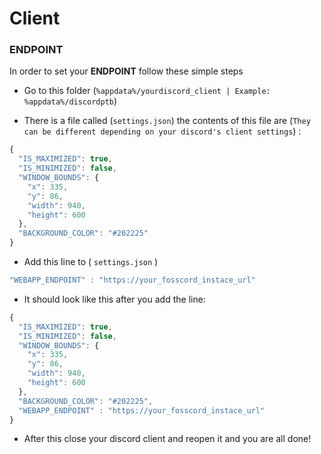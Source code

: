# Client

### ENDPOINT

In order to set your **ENDPOINT** follow these simple steps

- Go to this folder (`%appdata%/yourdiscord_client | Example: %appdata%/discordptb`)

- There is a file called (`settings.json`) the contents of this file are (`They can be different depending on your discord's client settings`) :


```js
{
  "IS_MAXIMIZED": true,
  "IS_MINIMIZED": false,
  "WINDOW_BOUNDS": {
    "x": 335,
    "y": 86,
    "width": 940,
    "height": 600
  },
  "BACKGROUND_COLOR": "#202225"
}
```

- Add this line to ( `settings.json` )

```js
"WEBAPP_ENDPOINT" : "https://your_fosscord_instace_url"
```

- It should look like this after you add the line:

```js
{
  "IS_MAXIMIZED": true,
  "IS_MINIMIZED": false,
  "WINDOW_BOUNDS": {
    "x": 335,
    "y": 86,
    "width": 940,
    "height": 600
  },
  "BACKGROUND_COLOR": "#202225",
  "WEBAPP_ENDPOINT" : "https://your_fosscord_instace_url"
}
```

- After this close your discord client and reopen it and you are all done!
